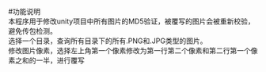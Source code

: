 ﻿#功能说明  
本程序用于修改unity项目中所有图片的MD5验证，被覆写的图片会被重新校验，避免传包检测。  
选择一个目录，查询所有目录下的所有.PNG和.JPG类型的图片。  
修改图片像素，选择左上角第一个像素修改为第一行第二个像素和第二行第一个像素之和的一半，进行覆写  